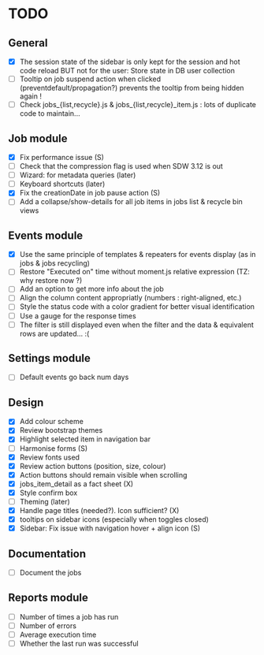 # TODO

## General
- [x] The session state of the sidebar is only kept for the session and hot code reload BUT not for the user: Store state in DB user collection
- [ ] Tooltip on job suspend action when clicked (preventdefault/propagation?) prevents the tooltip from being hidden again !
- [ ] Check jobs_{list,recycle}.js & jobs_{list,recycle}_item.js : lots of duplicate code to maintain...

## Job module
- [x] Fix performance issue (S)
- [ ] Check that the compression flag is used when SDW 3.12 is out
- [ ] Wizard: for metadata queries (later)
- [ ] Keyboard shortcuts (later)
- [x] Fix the creationDate in job pause action (S)
- [ ] Add a collapse/show-details for all job items in jobs list & recycle bin views

## Events module
- [x] Use the same principle of templates & repeaters for events display (as in jobs & jobs recycling)
- [ ] Restore "Executed on" time without moment.js relative expression (TZ: why restore now ?)
- [ ] Add an option to get more info about the job
- [ ] Align the column content appropriatly (numbers : right-aligned, etc.)
- [ ] Style the status code with a color gradient for better visual identification
- [ ] Use a gauge for the response times
- [ ] The filter is still displayed even when the filter and the data & equivalent rows are updated... :(

## Settings module
- [ ] Default events go back num days

## Design
- [x] Add colour scheme
- [x] Review bootstrap themes
- [x] Highlight selected item in navigation bar
- [ ] Harmonise forms (S)
- [x] Review fonts used
- [x] Review action buttons (position, size, colour)
- [x] Action buttons should remain visible when scrolling
- [x] jobs_item_detail as a fact sheet (X)
- [x] Style confirm box
- [ ] Theming (later)
- [x] Handle page titles (needed?). Icon sufficient? (X)
- [x] tooltips on sidebar icons (especially when toggles closed)
 -[x] Sidebar: Fix issue with navigation hover + align icon (S)

## Documentation
- [ ] Document the jobs

## Reports module
- [ ] Number of times a job has run
- [ ] Number of errors
- [ ] Average execution time
- [ ] Whether the last run was successful
